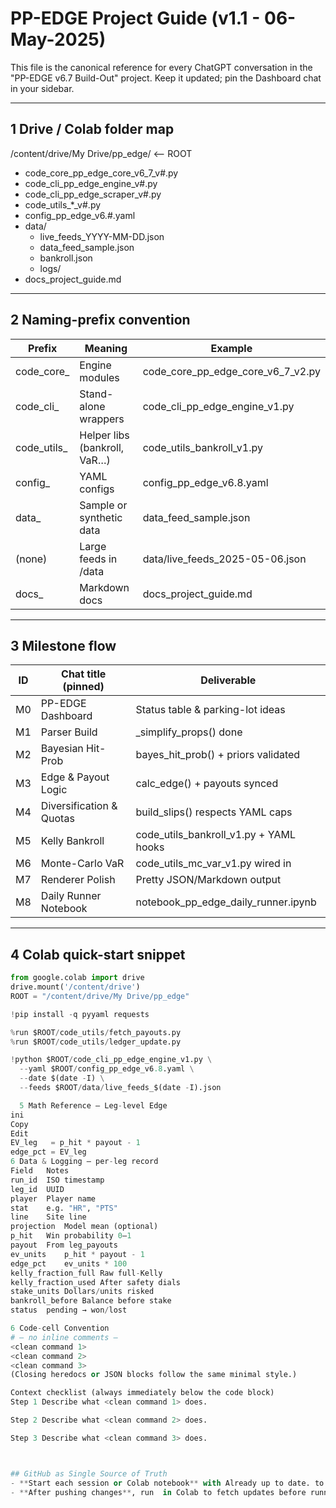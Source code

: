 # PP-EDGE Project Guide  (v1.1 - 06-May-2025)

This file is the canonical reference for every ChatGPT conversation in the "PP-EDGE v6.7 Build-Out" project.
Keep it updated; pin the Dashboard chat in your sidebar.

---

## 1 Drive / Colab folder map

/content/drive/My Drive/pp_edge/    <-- ROOT  
- code_core_pp_edge_core_v6_7_v#.py  
- code_cli_pp_edge_engine_v#.py  
- code_cli_pp_edge_scraper_v#.py  
- code_utils_*_v#.py  
- config_pp_edge_v6.#.yaml  
- data/  
    - live_feeds_YYYY-MM-DD.json  
    - data_feed_sample.json  
    - bankroll.json  
    - logs/  
- docs_project_guide.md  

---

## 2 Naming-prefix convention

Prefix       | Meaning                         | Example
------------ | ------------------------------- | ----------------------------
code_core_   | Engine modules                  | code_core_pp_edge_core_v6_7_v2.py  
code_cli_    | Stand-alone wrappers            | code_cli_pp_edge_engine_v1.py  
code_utils_  | Helper libs (bankroll, VaR…)     | code_utils_bankroll_v1.py  
config_      | YAML configs                    | config_pp_edge_v6.8.yaml  
data_        | Sample or synthetic data        | data_feed_sample.json  
(none)       | Large feeds in /data            | data/live_feeds_2025-05-06.json  
docs_        | Markdown docs                   | docs_project_guide.md  

---

## 3 Milestone flow

ID | Chat title (pinned)     | Deliverable  
---|-------------------------|--------------------------------  
M0 | PP-EDGE Dashboard       | Status table & parking-lot ideas  
M1 | Parser Build            | _simplify_props() done  
M2 | Bayesian Hit-Prob       | bayes_hit_prob() + priors validated  
M3 | Edge & Payout Logic     | calc_edge() + payouts synced  
M4 | Diversification & Quotas| build_slips() respects YAML caps  
M5 | Kelly Bankroll          | code_utils_bankroll_v1.py + YAML hooks  
M6 | Monte-Carlo VaR         | code_utils_mc_var_v1.py wired in  
M7 | Renderer Polish         | Pretty JSON/Markdown output  
M8 | Daily Runner Notebook   | notebook_pp_edge_daily_runner.ipynb  

---

## 4 Colab quick-start snippet

```python
from google.colab import drive
drive.mount('/content/drive')
ROOT = "/content/drive/My Drive/pp_edge"

!pip install -q pyyaml requests

%run $ROOT/code_utils/fetch_payouts.py
%run $ROOT/code_utils/ledger_update.py

!python $ROOT/code_cli_pp_edge_engine_v1.py \
  --yaml $ROOT/config_pp_edge_v6.8.yaml \
  --date $(date -I) \
  --feeds $ROOT/data/live_feeds_$(date -I).json

  5 Math Reference – Leg-level Edge
ini
Copy
Edit
EV_leg   = p_hit * payout - 1
edge_pct = EV_leg
6 Data & Logging – per-leg record
Field	Notes
run_id	ISO timestamp
leg_id	UUID
player	Player name
stat	e.g. "HR", "PTS"
line	Site line
projection	Model mean (optional)
p_hit	Win probability 0–1
payout	From leg_payouts
ev_units	p_hit * payout - 1
edge_pct	ev_units * 100
kelly_fraction_full	Raw full-Kelly
kelly_fraction_used	After safety dials
stake_units	Dollars/units risked
bankroll_before	Balance before stake
status	pending → won/lost

6 Code-cell Convention
# — no inline comments —
<clean command 1>
<clean command 2>
<clean command 3>
(Closing heredocs or JSON blocks follow the same minimal style.)

Context checklist (always immediately below the code block)
Step 1 Describe what <clean command 1> does.

Step 2 Describe what <clean command 2> does.

Step 3 Describe what <clean command 3> does.



## GitHub as Single Source of Truth
- **Start each session or Colab notebook** with Already up to date. to sync the latest code.
- **After pushing changes**, run  in Colab to fetch updates before running any cells.
